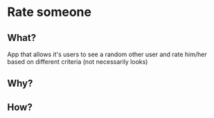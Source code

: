 # Rate someone

## What?

App that allows it's users to see a random other user and rate him/her based on different criteria (not necessarily looks)

## Why?

## How?
